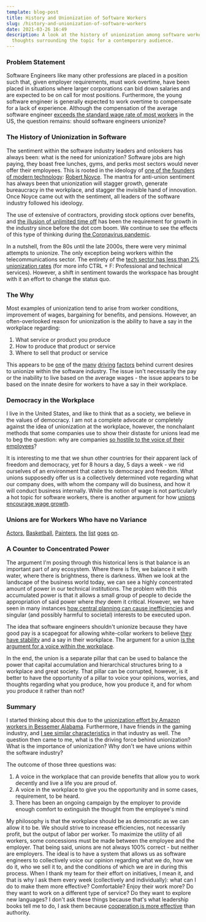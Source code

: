 ```yaml
---
template: blog-post
title: History and Unionization of Software Workers
slug: /history-and-unionization-of-software-workers
date: 2021-03-26 16:49
description: A look at the history of unionization among software workers and
  thoughts surrounding the topic for a contemporary audience.
---
```

### Problem Statement

Software Engineers like many other professions are placed in a position such that, given employer requirements, must work overtime, have been placed in situations where larger corporations can bid down salaries and are expected to be on call for most positions. Furthermore, the young software engineer is generally expected to work overtime to compensate for a lack of experience. Although the compensation of the average software engineer [exceeds the standard wage rate of most workers](https://www.bls.gov/oes/current/oes_nat.htm) in the US, the question remains: should software engineers unionize?

### The History of Unionization in Software

The sentiment within the software industry leaders and onlookers has always been: what is the need for unionization? Software jobs are high paying, they boast free lunches, gyms, and perks most sectors would never offer their employees. This is rooted in the ideology of [one of the founders of modern technology](https://books.google.com/books/about/Silicon_Valley_Fever.html?id=frYrAAAAYAAJ): [Robert Noyce](https://en.wikipedia.org/wiki/Robert_Noyce). The mantra for anti-union sentiment has always been that unionization will stagger growth, generate bureaucracy in the workplace, and stagger the invisible hand of innovation. Once Noyce came out with the sentiment, all leaders of the software industry followed his ideology.

The use of extensive of contractors, providing stock options over benefits, and [the illusion of unlimited time off](https://www.workforce.com/news/unlimited-paid-time-off-is-a-deceptive-ploy-in-todays-workplace) has been the requirement for growth in the industry since before the dot com boom. We continue to see the effects of this type of thinking during [the Coronavirus pandemic](https://www.thedailybeast.com/over-400-bird-employees-were-laid-off-in-two-minute-zoom-webinar-report).

In a nutshell, from the 80s until the late 2000s, there were very minimal attempts to unionize. The only exception being workers within the telecommunications sector. The entirety of the [tech sector has less than 2% unionization rates](https://www.bls.gov/news.release/union2.nr0.htm) (for more info CTRL + F: Professional and technical services). However, a shift in sentiment towards the workspace has brought with it an effort to change the status quo.

### The Why

Most examples of unionization tend to arise from worker conditions, improvement of wages, bargaining for benefits, and pensions. However, an often-overlooked reason for unionization is the ability to have a say in the workplace regarding:

1. What service or product you produce
2. How to produce that product or service
3. Where to sell that product or service

This appears to be [one](https://www.wired.com/story/how-kickstarter-employees-formed-union/) of the [many](https://www.usatoday.com/story/money/business/2021/01/21/layoffs-union-angered-instacart-eliminates-nearly-2-000-jobs/6663796002/) [driving](https://www.npr.org/2021/01/08/954710407/at-google-hundreds-of-workers-formed-a-labor-union-why-to-protect-ourselves) [factors](https://www.thedailybeast.com/over-400-bird-employees-were-laid-off-in-two-minute-zoom-webinar-report) behind current desires to unionize within the software industry. The issue isn't necessarily the pay or the inability to live based on the average wages - the issue appears to be based on the innate desire for workers to have a say in their workplace.

### Democracy in the Workplace

I live in the United States, and like to think that as a society, we believe in the values of democracy. I am not a complete advocate or completely against the idea of unionization at the workplace, however, the nonchalant methods that some companies use to show their distaste for unions lead me to beg the question: why are companies [so hostile to the voice of their employees](https://www.theverge.com/2021/1/21/22242676/instacart-firing-every-union-employee-coronavirus-pandemic)?

It is interesting to me that we shun other countries for their apparent lack of freedom and democracy, yet for 8 hours a day, 5 days a week - we rid ourselves of an environment that caters to democracy and freedom. What unions supposedly offer us is a collectively determined vote regarding what our company does, with whom the company will do business, and how it will conduct business internally. While the notion of wage is not particularly a hot topic for software workers, there is another argument for how [unions encourage wage growth](https://www.epi.org/publication/union-decline-lowers-wages-of-nonunion-workers-the-overlooked-reason-why-wages-are-stuck-and-inequality-is-growing/).

### Unions are for Workers Who have no Variance

[Actors](https://www.sagaftra.org/), [Basketball](https://nbpa.com/), [Painters](https://www.iupat.org/), [the](https://www.mlbplayers.com/) [list](https://www.dga.org/) [goes](https://www.afm.org/) [on](https://doctorscouncil.org/).

### A Counter to Concentrated Power

The argument I'm posing through this historical lens is that balance is an important part of any ecosystem. Where there is fire, we balance it with water, where there is brightness, there is darkness. When we look at the landscape of the business world today, we can see a highly concentrated amount of power in our technical institutions. The problem with this accumulated power is that it allows a small group of people to decide the appropriation of said power where *they* deem it critical. However, we have seen in many instances [how central planning can cause inefficiencies](https://www.investopedia.com/articles/investing/021716/why-ussr-collapsed-economically.asp) and singular (and possibly harmful to societal) interests to be executed upon.

The idea that software engineers shouldn't unionize because they have good pay is a scapegoat for allowing white-collar workers to believe [they have stability](https://www.protocol.com/coronavirus-tech-startups-layoffs-cuts) and a say in their workplace. The argument for a union [is the argument for a voice within the workplace](https://en.wikipedia.org/wiki/Alphabet_Workers_Union).

In the end, the union is a separate pillar that can be used to balance the power that capital accumulation and hierarchical structures bring to a workplace and great society. That pillar can be corrupted, however, is it better to have the opportunity of a pillar to voice your opinions, worries, and thoughts regarding what you produce, how you produce it, and for whom you produce it rather than not?

### Summary

I started thinking about this due to the [unionization effort by Amazon workers in Bessemer Alabama](https://newrepublic.com/article/161821/amazon-union-vote-results-bessemer-alabama). Furthermore, I have friends in the gaming industry, and [I see similar characteristics](https://www.wired.com/story/first-video-game-workers-unions/?code=7Q9hT9fi-pKqao19_x4VEVWFupQ5puh14ExPjaR1Zpe&state=%7B%22redirectURL%22%3A%22https%3A%2F%2Fwww.wired.com%2Fstory%2Ffirst-video-game-workers-unions%2F%3Futm_source%3DWIR_REG_GATE%22%7D&utm_source=WIR_REG_GATE) in that industry as well. The question then came to me, what is the driving force behind unionization? What is the importance of unionization? Why don't we have unions within the software industry?

The outcome of those three questions was:

1. A voice in the workplace that can provide benefits that allow you to work decently and live a life you are proud of.
2. A voice in the workplace to give you the opportunity and in some cases, requirement, to be heard.
3. There has been an ongoing campaign by the employer to provide enough comfort to extinguish the thought from the employee's mind

My philosophy is that the workplace should be as democratic as we can allow it to be. We should strive to increase efficiencies, not necessarily profit, but the output of labor per worker. To maximize the utility of all workers, some concessions must be made between the employee and the employer. That being said, unions are not always 100% correct - but neither are employers. The ideal is to have a system that allows us as software engineers to collectively voice our opinion regarding what we do, how we do it, who we sell it to, and the conditions of which we are in during this process. When I thank my team for their effort on initiatives, I mean it, and that is why I ask them every week (collectively and individually): what can I do to make them more effective? Comfortable? Enjoy their work more? Do they want to work on a different type of service? Do they want to explore new languages? I don't ask these things because that's what leadership books tell me to do, I ask them because [cooperation is more effective](https://www.brookings.edu/wp-content/uploads/1995/01/1995_bpeamicro_craig.pdf) than authority.